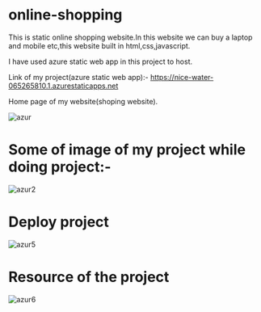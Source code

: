 # online-shopping

This is static online shopping website.In this website we can buy a laptop and mobile etc,this website built in html,css,javascript.

I have used azure static web app in this project to host.

Link of my project(azure static web app):- https://nice-water-065265810.1.azurestaticapps.net

Home page of my website(shoping website).


![azur](https://user-images.githubusercontent.com/83448942/164960933-d4889205-9446-47c9-b338-1fd6bc2c69b0.png)


# Some of image of my project while doing project:-


![azur2](https://user-images.githubusercontent.com/83448942/164961184-0a3a8a61-70ee-45f3-aa06-63912b4b1aa7.png)


# Deploy project 


![azur5](https://user-images.githubusercontent.com/83448942/164961222-35d48e2b-e84f-4822-a3df-df97099278b2.png)



# Resource of the project


![azur6](https://user-images.githubusercontent.com/83448942/164961235-0737d298-f206-4fcf-9e3e-6e9094357c4e.png)
